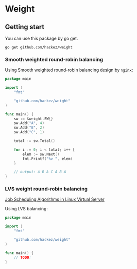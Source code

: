 # Weight

## Getting start

You can use this package by go get.

```shell
go get github.com/hackez/weight
```

### Smooth weighted round-robin balancing

Using Smooth weighted round-robin balancing design by `nginx`:

```go
package main

import (
    "fmt"

    "github.com/hackez/weight"
)

func main() {
    sw := &weight.SW{}
    sw.Add("A", 4)
    sw.Add("B", 2)
    sw.Add("C", 1)

    total := sw.Total()

    for i := 0; i < total; i++ {
        elem := sw.Next()
        fmt.Printf("%v ", elem)
    }

    // output: A B A C A B A
}
```

### LVS weight round-robin balancing

[Job Scheduling Algorithms in Linux Virtual Server](http://www.linuxvirtualserver.org/docs/scheduling.html)

Using LVS balancing:

```go
package main

import (
    "fmt"

    "github.com/hackez/weight"
)

func main() {
    // TODO:
}
```
